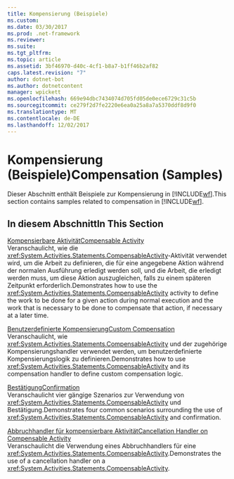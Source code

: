 ```yaml
---
title: Kompensierung (Beispiele)
ms.custom: 
ms.date: 03/30/2017
ms.prod: .net-framework
ms.reviewer: 
ms.suite: 
ms.tgt_pltfrm: 
ms.topic: article
ms.assetid: 3bf46970-d40c-4cf1-b8a7-b1ff46b2af82
caps.latest.revision: "7"
author: dotnet-bot
ms.author: dotnetcontent
manager: wpickett
ms.openlocfilehash: 669e94dbc7434074d705fd05de0ece6729c31c5b
ms.sourcegitcommit: ce279f2d7fe2220e6ea0a25a8a7a5370ddf8d9f0
ms.translationtype: MT
ms.contentlocale: de-DE
ms.lasthandoff: 12/02/2017
---
```

# <a name="compensation-samples"></a><span data-ttu-id="c9d8c-102">Kompensierung (Beispiele)</span><span class="sxs-lookup"><span data-stu-id="c9d8c-102">Compensation (Samples)</span></span>
<span data-ttu-id="c9d8c-103">Dieser Abschnitt enthält Beispiele zur Kompensierung in [!INCLUDE[wf](../../../../includes/wf-md.md)].</span><span class="sxs-lookup"><span data-stu-id="c9d8c-103">This section contains samples related to compensation in [!INCLUDE[wf](../../../../includes/wf-md.md)].</span></span>  
  
## <a name="in-this-section"></a><span data-ttu-id="c9d8c-104">In diesem Abschnitt</span><span class="sxs-lookup"><span data-stu-id="c9d8c-104">In This Section</span></span>  
 [<span data-ttu-id="c9d8c-105">Kompensierbare Aktivität</span><span class="sxs-lookup"><span data-stu-id="c9d8c-105">Compensable Activity</span></span>](../../../../docs/framework/windows-workflow-foundation/samples/compensable-activity-sample.md)  
 <span data-ttu-id="c9d8c-106">Veranschaulicht, wie die <xref:System.Activities.Statements.CompensableActivity>-Aktivität verwendet wird, um die Arbeit zu definieren, die für eine angegebene Aktion während der normalen Ausführung erledigt werden soll, und die Arbeit, die erledigt werden muss, um diese Aktion auszugleichen, falls zu einem späteren Zeitpunkt erforderlich.</span><span class="sxs-lookup"><span data-stu-id="c9d8c-106">Demonstrates how to use the <xref:System.Activities.Statements.CompensableActivity> activity to define the work to be done for a given action during normal execution and the work that is necessary to be done to compensate that action, if necessary at a later time.</span></span>  
  
 [<span data-ttu-id="c9d8c-107">Benutzerdefinierte Kompensierung</span><span class="sxs-lookup"><span data-stu-id="c9d8c-107">Custom Compensation</span></span>](../../../../docs/framework/windows-workflow-foundation/samples/custom-compensation-sample.md)  
 <span data-ttu-id="c9d8c-108">Veranschaulicht, wie <xref:System.Activities.Statements.CompensableActivity> und der zugehörige Kompensierungshandler verwendet werden, um benutzerdefinierte Kompensierungslogik zu definieren.</span><span class="sxs-lookup"><span data-stu-id="c9d8c-108">Demonstrates how to use <xref:System.Activities.Statements.CompensableActivity> and its compensation handler to define custom compensation logic.</span></span>  
  
 [<span data-ttu-id="c9d8c-109">Bestätigung</span><span class="sxs-lookup"><span data-stu-id="c9d8c-109">Confirmation</span></span>](../../../../docs/framework/windows-workflow-foundation/samples/confirmation.md)  
 <span data-ttu-id="c9d8c-110">Veranschaulicht vier gängige Szenarios zur Verwendung von <xref:System.Activities.Statements.CompensableActivity> und Bestätigung.</span><span class="sxs-lookup"><span data-stu-id="c9d8c-110">Demonstrates four common scenarios surrounding the use of <xref:System.Activities.Statements.CompensableActivity> and confirmation.</span></span>  
  
 [<span data-ttu-id="c9d8c-111">Abbruchhandler für kompensierbare Aktivität</span><span class="sxs-lookup"><span data-stu-id="c9d8c-111">Cancellation Handler on Compensable Activity</span></span>](../../../../docs/framework/windows-workflow-foundation/samples/cancellation-handler-on-compensable-activity.md)  
 <span data-ttu-id="c9d8c-112">Veranschaulicht die Verwendung eines Abbruchhandlers für eine <xref:System.Activities.Statements.CompensableActivity>.</span><span class="sxs-lookup"><span data-stu-id="c9d8c-112">Demonstrates the use of a cancellation handler on a <xref:System.Activities.Statements.CompensableActivity>.</span></span>
